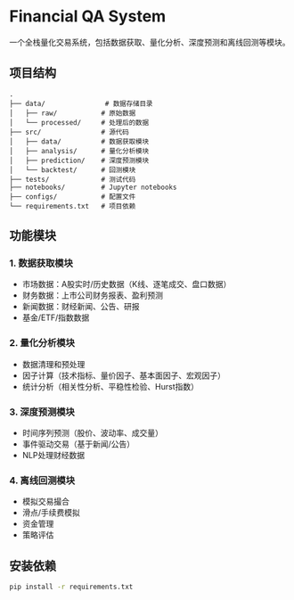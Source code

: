 # Financial QA System

一个全栈量化交易系统，包括数据获取、量化分析、深度预测和离线回测等模块。

## 项目结构

```
.
├── data/               # 数据存储目录
│   ├── raw/           # 原始数据
│   └── processed/     # 处理后的数据
├── src/               # 源代码
│   ├── data/          # 数据获取模块
│   ├── analysis/      # 量化分析模块
│   ├── prediction/    # 深度预测模块
│   └── backtest/      # 回测模块
├── tests/             # 测试代码
├── notebooks/         # Jupyter notebooks
├── configs/           # 配置文件
└── requirements.txt   # 项目依赖
```

## 功能模块

### 1. 数据获取模块
- 市场数据：A股实时/历史数据（K线、逐笔成交、盘口数据）
- 财务数据：上市公司财务报表、盈利预测
- 新闻数据：财经新闻、公告、研报
- 基金/ETF/指数数据

### 2. 量化分析模块
- 数据清理和预处理
- 因子计算（技术指标、量价因子、基本面因子、宏观因子）
- 统计分析（相关性分析、平稳性检验、Hurst指数）

### 3. 深度预测模块
- 时间序列预测（股价、波动率、成交量）
- 事件驱动交易（基于新闻/公告）
- NLP处理财经数据

### 4. 离线回测模块
- 模拟交易撮合
- 滑点/手续费模拟
- 资金管理
- 策略评估

## 安装依赖

```bash
pip install -r requirements.txt
```